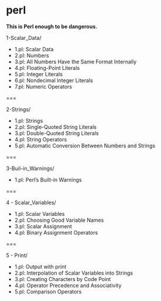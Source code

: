 # perl

**This is Perl enough to be dangerous.**

1-Scalar_Data/

* 1.pl: Scalar Data
* 2.pl: Numbers
* 3.pl: All Numbers Have the Same Format Internally
* 4.pl: Floating-Point Literals
* 5.pl: Integer Literals
* 6.pl: Nondecimal Integer Literals
* 7.pl: Numeric Operators

===

2-Strings/

* 1.pl: Strings
* 2.pl: Single-Quoted String Literals
* 3.pl: Double-Quoted String Literals
* 4.pl: String Operators
* 5.pl: Automatic Conversion Between Numbers and Strings

===

3-Buil-in_Warnings/

* 1.pl: Perl’s Built-in Warnings

===

4 - Scalar_Variables/

* 1.pl: Scalar Variables
* 2.pl: Choosing Good Variable Names
* 3.pl: Scalar Assignment
* 4.pl: Binary Assignment Operators

===

5 - Print/

* 1.pl: Output with print
* 2.pl: Interpolation of Scalar Variables into Strings
* 3.pl: Creating Characters by Code Point
* 4.pl: Operator Precedence and Associativity
* 5.pl: Comparison Operators
